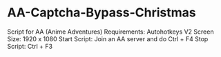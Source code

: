 # AA-Captcha-Bypass-Christmas
Script for AA (Anime Adventures)
Requirements: Autohotkeys V2
Screen Size: 1920 x 1080
Start Script: Join an AA server and do Ctrl + F4
Stop Script: Ctrl + F3